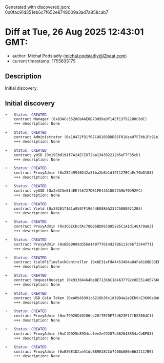 Generated with discovered.json: 0x0fac91d351eb6c7f652e8749009a3ad7a858cab7

# Diff at Tue, 26 Aug 2025 12:43:01 GMT:

- author: Michał Podsiadły (<michal.podsiadly@l2beat.com>)
- current timestamp: 1755603175

## Description

Initial discovery.

## Initial discovery

```diff
+   Status: CREATED
    contract Manager (0x03ACc35286bAAE6D73d99a9f14Ef13752208C8dC)
    +++ description: None
```

```diff
+   Status: CREATED
    contract Administrator (0x10472f91f67C49260BDD65F016ea0757bb1Fc91e)
    +++ description: None
```

```diff
+   Status: CREATED
    contract yUSD (0x19Ebd191f7A24ECE672ba13A302212b5eF7F35cb)
    +++ description: None
```

```diff
+   Status: CREATED
    contract ProxyAdmin (0x25249946D42a5fba2b6b1d191127BCaEc70bD103)
    +++ description: None
```

```diff
+   Status: CREATED
    contract vyUSD (0x2e3C5e514EEf46727DE1FE44618027A9b70D92FC)
    +++ description: None
```

```diff
+   Status: CREATED
    contract Yield (0x392017161a9507F19644E8886A237C58809212B5)
    +++ description: None
```

```diff
+   Status: CREATED
    contract ProxyAdmin (0x3C6ECDcdAc78B65BDD85985285C1A1d140A79a63)
    +++ description: None
```

```diff
+   Status: CREATED
    contract ProxyAdmin (0x6569089dd56A140777014d27B6113d96f3544f71)
    +++ description: None
```

```diff
+   Status: CREATED
    contract YieldFiTimelockController (0x8E31eFdA4453494a84Fa6168D53Eb1418c0b4aC4)
    +++ description: None
```

```diff
+   Status: CREATED
    contract RequestReceipt (0x933B4464beBE7136bC184637792c0EE514057660)
    +++ description: None
```

```diff
+   Status: CREATED
    contract USD Coin Token (0xA0b86991c6218b36c1d19D4a2e9Eb0cE3606eB48)
    +++ description: None
```

```diff
+   Status: CREATED
    contract ProxyAdmin (0xc79920D40206cc28f7B70E72d623Ff7fB83004C1)
    +++ description: None
```

```diff
+   Status: CREATED
    contract ProxyAdmin (0xCfD925b89D4ccfee2eC9287b362648854aCbBF03)
    +++ description: None
```

```diff
+   Status: CREATED
    contract ProxyAdmin (0xE26E1D2ae51dcB89E382CA7400b080e6632117B9)
    +++ description: None
```
